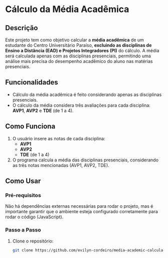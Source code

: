 # Cálculo da Média Acadêmica

## Descrição

Este projeto tem como objetivo calcular a **média acadêmica** de um estudante do Centro Universitário Paraíso, **excluindo as disciplinas de Ensino a Distância (EAD) e Projetos Integradores (PI)** do cálculo. A média será calculada apenas com as disciplinas presenciais, permitindo uma análise mais precisa do desempenho acadêmico do aluno nas matérias presenciais.

## Funcionalidades

- Cálculo da média acadêmica é feito considerando apenas as disciplinas presenciais.
- O cálculo da média considera três avaliações para cada disciplina: **AVP1**, **AVP2** e **TDE** (de 1 a 4).

## Como Funciona

1. O usuário insere as notas de cada disciplina:
   - **AVP1**
   - **AVP2**
   - **TDE** (de 1 a 4)
2. O programa calcula a média das disciplinas presenciais, considerando as três notas mencionadas (AVP1, AVP2, TDE).

## Como Usar

### Pré-requisitos

Não há dependências externas necessárias para rodar o projeto, mas é importante garantir que o ambiente esteja configurado corretamente para rodar o código (JavaScript).

### Passo a Passo

1. Clone o repositório:

   ```bash
   git clone https://github.com/evilyn-cordeiro/media-academic-calculator.git
   ```
